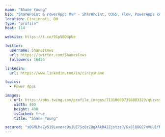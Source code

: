 ```yaml
---
name: "Shane Young"
bio: "SharePoint & PowerApps MVP - SharePoint, O365, Flow, PowerApps consulting? @PowerApps911 | Pure Snark? You found it."
location: Cincinnati, OH
type: "profile"
heat: 114

website: https://t.co/91p5BQ3pUe

twitter:
  username: ShanesCows
  url: https://twitter.com/ShanesCows
  followers: 16424

linkedin:
  url: https://www.linkedin.com/in/cincyshane

topics:
  - Power Apps

images:
  - url: https://pbs.twimg.com/profile_images/713100007398883329/qUzvsvQ3_400x400.jpg
    width: 400
    height: 400
    isCached: true
    title: "Shane Young"

secured: "s0GMLheZy519Levo+c9s1UZ7Sz8zZBgXAkR42ZjstzzJ/Gx8l88GC7mVUU1fNDwISx2O9ldvn7BNr+vsrETxMlly12gYFIJZWKv/ujYsrW52jJBMZTRabi3176/+Be6gylJhzaqInI7TkdqmS+koVtgaps0og9pYRe3CfYJQoOaZ6GFKqgDP8DkmbnIUIbc4W1UTLaG5lFTJlu9ZK0qt6iVBcG9wlTLepByT0N/6ZsXtdj2nqTZ5T/YPWGy8g0BWdT1biufW1t+wVRXCuxFPSatuniwaeImMFNuFLBNXswxHodRfDpv4uc6BlJucE3bdO/2xCBFWaTjF7f638py4h/A6QyoHFW3MlRrLxYbiv+9v3vDo1pu9MQxa+c+tkwwGgdjBd6RLoU5UgDtCXsaCDe4niQ4rLJDQO/rIwQMqEj0=;dpQcdBuqetpnQh3aOMhc5g=="
---
```


